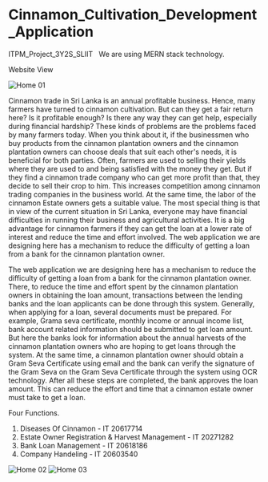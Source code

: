# Cinnamon_Cultivation_Development_Application
ITPM_Project_3Y2S_SLIIT
&nbsp; We are using MERN stack technology.

Website View

![Home 01](https://github.com/IT20618186/Cinnamon_Cultivation_Development_Application/assets/88819931/7f855656-683c-4c60-8b8c-0358c97e8bfe)

Cinnamon trade in Sri Lanka is an annual profitable business. Hence, many farmers have turned to cinnamon cultivation.  But can they get a fair return here?  Is it profitable enough?  Is there any way they can get help, especially during financial hardship?  These kinds of problems are the problems faced by many farmers today. When you think about it, if the businessmen who buy products from the cinnamon plantation owners and the cinnamon plantation owners can choose deals that suit each other's needs, it is beneficial for both parties. Often, farmers are used to selling their yields where they are used to and being satisfied with the money they get. But if they find a cinnamon trade company who can get more profit than that, they decide to sell their crop to him. This increases competition among cinnamon trading companies in the business world.  At the same time, the labor of the cinnamon Estate owners gets a suitable value. The most special thing is that in view of the current situation in Sri Lanka, everyone may have financial difficulties in running their business and agricultural activities. It is a big advantage for cinnamon farmers if they can get the loan at a lower rate of interest and reduce the time and effort involved. The web application we are designing here has a mechanism to reduce the difficulty of getting a loan from a bank for the cinnamon plantation owner. 


The web application we are designing here has a mechanism to reduce the difficulty of getting a loan from a bank for the cinnamon plantation owner. There, to reduce the time and effort spent by the cinnamon plantation owners in obtaining the loan amount, transactions between the lending banks and the loan applicants can be done through this system.  Generally, when applying for a loan, several documents must be prepared.  For example, Grama seva certificate, monthly income or annual income list, bank account related information should be submitted to get loan amount.  But here the banks look for information about the annual harvests of the cinnamon plantation owners who are hoping to get loans through the system.  At the same time, a cinnamon plantation owner should obtain a Gram Seva Certificate using email and the bank can verify the signature of the Gram Seva on the Gram Seva Certificate through the system using OCR technology.  After all these steps are completed, the bank approves the loan amount.  This can reduce the effort and time that a cinnamon estate owner must take to get a loan. 


Four Functions.
1. Diseases Of Cinnamon                              - IT 20617714
2. Estate Owner Registration & Harvest Management    - IT 20271282
3. Bank Loan Management                              - IT 20618186
4. Company Handeling                                 - IT 20603540


![Home 02](https://github.com/IT20618186/Cinnamon_Cultivation_Development_Application/assets/88819931/67451a68-1b3a-41b2-950f-0ef34c74ce36)
![Home 03](https://github.com/IT20618186/Cinnamon_Cultivation_Development_Application/assets/88819931/421fa4f0-4626-4646-938a-4ee0a1e45130)

